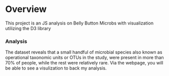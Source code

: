 # Overview
 This project is an JS analysis on Belly Button Microbs with visualization utilizing the D3 library
### Analysis
The dataset reveals that a small handful of microbial species also known as operational taxonomic units or OTUs in the study, were present in more than 70% of people, while the rest were relatively rare. Via the webpage, you will be able to see a visulization to back my analysis.
